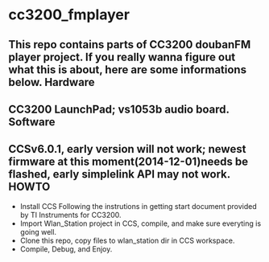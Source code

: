 cc3200_fmplayer
===============
This repo contains parts of CC3200 doubanFM player project.
If you really wanna figure out what this is about, here are some informations below.
Hardware
--------
CC3200 LaunchPad; vs1053b audio board.
Software
--------
CCSv6.0.1, early version will not work; newest firmware at this moment(2014-12-01)needs be flashed, early simplelink API may not work.
HOWTO
-----
* Install CCS Following the instrutions in getting start document provided by TI Instruments for CC3200.
* Import Wlan_Station project in CCS, compile, and make sure everyting is going well.
* Clone this repo, copy files to wlan_station dir in CCS workspace.
* Compile, Debug, and Enjoy.
